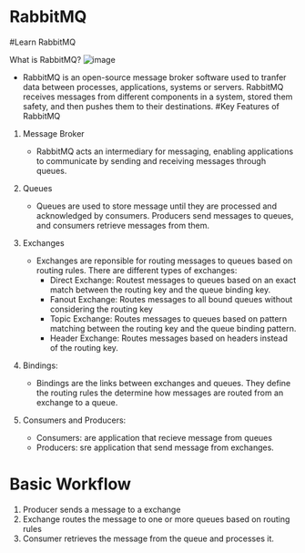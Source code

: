 # RabbitMQ
#Learn RabbitMQ 

What is RabbitMQ?
![image](https://github.com/HangPhan-18/RabbitMQ-SpringBoot/assets/89575378/940859f0-156b-43f9-a509-0bc8758ad8ab)


- RabbitMQ is an open-source message broker software used to tranfer data between processes, applications, systems or servers. RabbitMQ receives messages from different components in a system, stored them safety, and then pushes them to their destinations.
#Key Features of RabbitMQ
1. Message Broker
   - RabbitMQ acts an intermediary for messaging, enabling applications to communicate by sending and receiving messages through queues.

2. Queues
   - Queues are used to store message until they are processed and acknowledged by consumers. Producers send messages to queues, and consumers retrieve messages from them.

3. Exchanges
   - Exchanges are reponsible for routing messages to queues based on routing rules.
     There are different types of exchanges:
      - Direct Exchange: Routest messages to queues based on an exact match between the routing key and the queue binding key.
      - Fanout Exchange: Routes messages to all bound queues without considering the routing key
      - Topic Exchange: Routes messages to queues based on pattern matching between the routing key and the queue binding pattern.
      - Header Exchange: Routes messages based on headers instead of the routing key.

4. Bindings:
   - Bindings are the links between exchanges and queues. They define the routing rules the determine how messages are routed from an exchange to a queue.

5. Consumers and Producers:
   - Consumers: are application that recieve message from queues
   - Producers: sre application that send message from exchanges.


# Basic Workflow
1. Producer sends a message to a exchange
2. Exchange routes the message to one or more queues based on routing rules
3. Consumer retrieves the message from the queue and processes it.
